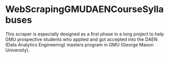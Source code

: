 # WebScrapingGMUDAENCourseSyllabuses
This scraper is especially designed as a first phase in a long project to help GMU prospective students who applied and got accepted into the DAEN (Data Analytics Engineering) masters program in GMU (George Mason University). 

